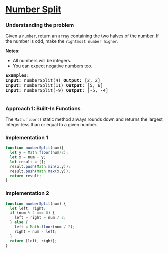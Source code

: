 # [Number Split](https://edabit.com/challenge/xsi99TwpGyFC8KS6d)

### Understanding the problem

Given a `number`, return an `array` containing the two halves of the number. If the number is odd, make the `rightmost number higher`.

<b>Notes:</b> 
- All numbers will be integers.
- You can expect negative numbers too.

<pre>
<b>Examples:</b>
<b>Input:</b> numberSplit(4) <b>Output:</b> [2, 2]
<b>Input:</b> numberSplit(11) <b>Output:</b> [5, 6]
<b>Input:</b> numberSplit(-9) <b>Output:</b> [-5, -4]
</pre>

#
### Approach 1: Built-In Functions  
The `Math.floor()` static method always rounds down and returns the largest integer less than or equal to a given number.

### Implementation 1
```js
function numberSplit(num){
  let y = Math.floor(num/2);
  let x = num - y;
  let result = [];
  result.push(Math.min(x,y));
  result.push(Math.max(x,y));
  return result;
}
```
### Implementation 2
```js
function numberSplit(num) {
  let left, right;
  if (num % 2 === 0) {
    left = right = num / 2;
  } else {
    left = Math.floor(num / 2);
    right = num - left;
  }
  return [left, right];
}
```
